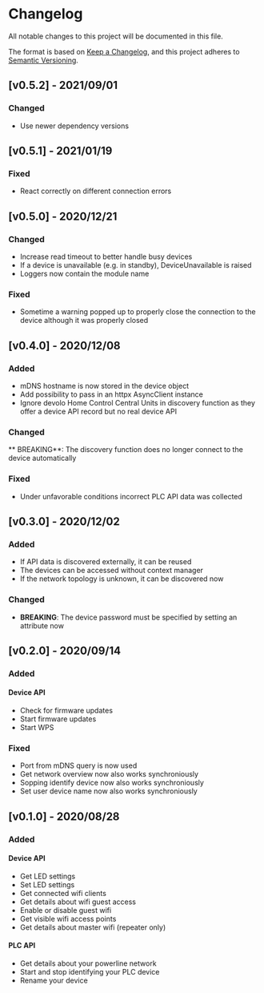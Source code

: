 # Changelog

All notable changes to this project will be documented in this file.

The format is based on [Keep a Changelog](https://keepachangelog.com/en/1.0.0/), and this project adheres to [Semantic Versioning](https://semver.org/spec/v2.0.0.html).

## [v0.5.2] - 2021/09/01

### Changed

- Use newer dependency versions

## [v0.5.1] - 2021/01/19

### Fixed

- React correctly on different connection errors

## [v0.5.0] - 2020/12/21

### Changed

- Increase read timeout to better handle busy devices
- If a device is unavailable (e.g. in standby), DeviceUnavailable is raised
- Loggers now contain the module name

### Fixed

- Sometime a warning popped up to properly close the connection to the device although it was properly closed

## [v0.4.0] - 2020/12/08

### Added

- mDNS hostname is now stored in the device object
- Add possibility to pass in an httpx AsyncClient instance
- Ignore devolo Home Control Central Units in discovery function as they offer a device API record but no real device API

### Changed

** BREAKING**: The discovery function does no longer connect to the device automatically

### Fixed

- Under unfavorable conditions incorrect PLC API data was collected

## [v0.3.0] - 2020/12/02

### Added

- If API data is discovered externally, it can be reused
- The devices can be accessed without context manager
- If the network topology is unknown, it can be discovered now

### Changed

- **BREAKING**: The device password must be specified by setting an attribute now

## [v0.2.0] - 2020/09/14

### Added

#### Device API

- Check for firmware updates
- Start firmware updates
- Start WPS

### Fixed

- Port from mDNS query is now used
- Get network overview now also works synchroniously
- Sopping identify device now also works synchroniously
- Set user device name now also works synchroniously

## [v0.1.0] - 2020/08/28

### Added

#### Device API

- Get LED settings
- Set LED settings
- Get connected wifi clients
- Get details about wifi guest access
- Enable or disable guest wifi
- Get visible wifi access points
- Get details about master wifi (repeater only)

#### PLC API

- Get details about your powerline network
- Start and stop identifying your PLC device
- Rename your device

